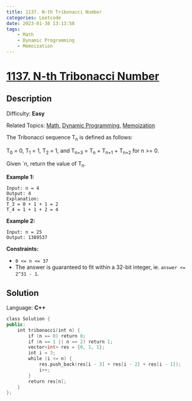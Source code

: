 ```yaml
---
title: 1137. N-th Tribonacci Number
categories: Leetcode
date: 2023-01-30 13:13:58
tags:
    - Math
    - Dynamic Programming
    - Memoization
---
```


# [1137\. N-th Tribonacci Number](https://leetcode.com/problems/n-th-tribonacci-number/)

## Description

Difficulty: **Easy**

Related Topics: [Math](https://leetcode.com/tag/math/), [Dynamic Programming](https://leetcode.com/tag/dynamic-programming/), [Memoization](https://leetcode.com/tag/memoization/)

The Tribonacci sequence T<sub>n</sub> is defined as follows:

T<sub>0</sub> = 0, T<sub>1</sub> = 1, T<sub>2</sub> = 1, and T<sub>n+3</sub> = T<sub>n</sub> + T<sub>n+1</sub> + T<sub>n+2</sub> for n >= 0.

Given `n, return the value of T<sub>n</sub>.

**Example 1:**

```text
Input: n = 4
Output: 4
Explanation:
T_3 = 0 + 1 + 1 = 2
T_4 = 1 + 1 + 2 = 4
```

**Example 2:**

```text
Input: n = 25
Output: 1389537
```

**Constraints:**

* `0 <= n <= 37`
* The answer is guaranteed to fit within a 32-bit integer, ie. `answer <= 2^31 - 1`.

## Solution

Language: **C++**

```C++
class Solution {
public:
    int tribonacci(int n) {
        if (n == 0) return 0;
        if (n == 1 || n == 2) return 1;
        vector<int> res = {0, 1, 1};
        int i = 3;
        while (i <= n) {
            res.push_back(res[i - 3] + res[i - 2] + res[i - 1]);
            i++;
        }
        return res[n];
    }
};
```
